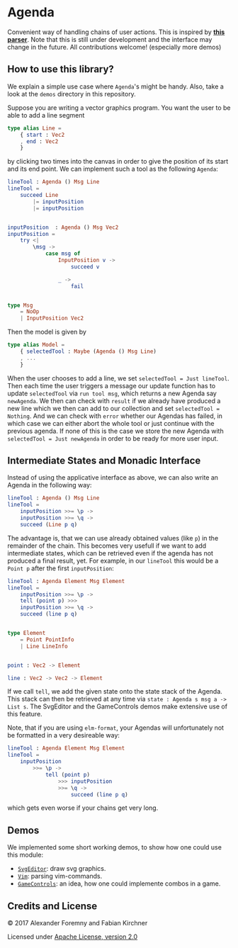 # Agenda

Convenient way of handling chains of user actions.  This is inspired by **[this
parser][parser]**.  Note that this is still under development and the interface
may change in the future.  All contributions welcome!  (especially more demos)

[parser]: http://package.elm-lang.org/packages/elm-tools/parser/1.0.2/


## How to use this library?

We explain a simple use case where `Agenda`'s might be handy.  Also, take
a look at the `demos` directory in this repository.

Suppose you are writing a vector graphics program.  You want the user to
be able to add a line segment

```elm
type alias Line =
    { start : Vec2
    , end : Vec2
    }
```

by clicking two times into the canvas in order to give the position of
its start and its end point.  We can implement such a tool as the
following `Agenda`:

```elm
lineTool : Agenda () Msg Line
lineTool =
    succeed Line
        |= inputPosition
        |= inputPosition


inputPosition  : Agenda () Msg Vec2
inputPosition =
    try <|
        \msg ->
            case msg of
                InputPosition v ->
                    succeed v

                _ ->
                    fail


type Msg
    = NoOp
    | InputPosition Vec2
```

Then the model is given by

```elm
type alias Model =
    { selectedTool : Maybe (Agenda () Msg Line)
    , ...
    }
```

When the user chooses to add a line, we set `selectedTool = Just lineTool`.
Then each time the user triggers a message our update function has to update
`selectedTool` via `run tool msg`, which returns a new Agenda say `newAgenda`.
We then can check with `result` if we already have produced a new line which we
then can add to our collection and set `selectedTool = Nothing`.  And we can
check with `error` whether our Agendas has failed, in which case we can either
abort the whole tool or just continue with the previous agenda.  If none of
this is the case we store the new Agenda with `selectedTool = Just newAgenda`
in order to be ready for more user input.


## Intermediate States and Monadic Interface

Instead of using the applicative interface as above, we can also write an
Agenda in the following way:

```elm
lineTool : Agenda () Msg Line
lineTool =
    inputPosition >>= \p ->
    inputPosition >>= \q ->
    succeed (Line p q)
```

The advantage is, that we can use already obtained values (like `p`) in the
remainder of the chain.  This becomes very usefull if we want to add
intermediate states, which can be retrieved even if the agenda has not produced
a final result, yet.  For example, in our `lineTool` this would be a `Point p`
after the first `inputPosition`:

```elm
lineTool : Agenda Element Msg Element
lineTool =
    inputPosition >>= \p ->
    tell (point p) >>>
    inputPosition >>= \q ->
    succeed (line p q)


type Element
    = Point PointInfo
    | Line LineInfo


point : Vec2 -> Element

line : Vec2 -> Vec2 -> Element
```

If we call `tell`, we add the given state onto the state stack of the Agenda.
This stack can then be retrieved at any time via `state : Agenda s msg a ->
List s`.  The SvgEditor and the GameControls demos make extensive use of this
feature.

Note, that if you are using `elm-format`, your Agendas will unfortunately not
be formatted in a very desireable way:

```elm
lineTool : Agenda Element Msg Element
lineTool =
    inputPosition
        >>= \p ->
            tell (point p)
                >>> inputPosition
                >>= \q ->
                    succeed (line p q)
```

which gets even worse if your chains get very long.


## Demos

We implemented some short working demos, to show how one could use this module:

* [`SvgEditor`][svgEditor]: draw svg graphics.
* [`Vim`][vim]: parsing vim-commands.
* [`GameControls`][gameControls]: an idea, how one could implemente combos in
  a game.

[svgEditor]: https://github.com/kirchner/elm-agenda/blob/agenda-with-output/demos/src/SvgEditor.elm
[vim]: https://github.com/kirchner/elm-agenda/blob/agenda-with-output/demos/src/Vim.elm
[gameControls]: https://github.com/kirchner/elm-agenda/blob/agenda-with-output/demos/src/GameControls.elm

## Credits and License

&copy; 2017 Alexander Foremny and Fabian Kirchner

Licensed under [Apache License, version 2.0](LICENSE)
